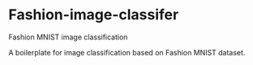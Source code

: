 # Fashion-image-classifer
Fashion MNIST image classification

A boilerplate for image classification based on Fashion MNIST dataset.
